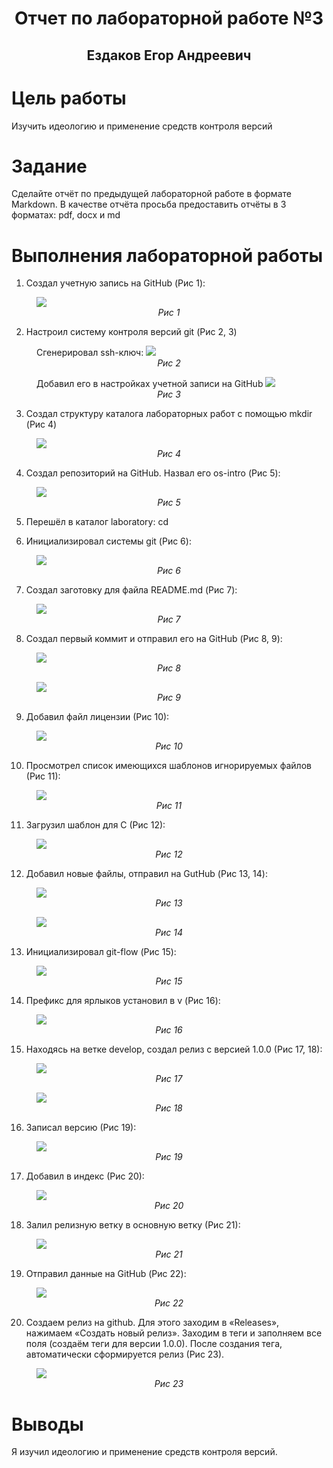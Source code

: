 <center>
   <h1><b>Отчет по лабораторной работе №3</b></h1>
   <h2>Ездаков Егор Андреевич<h2>
</center>

# Цель работы
Изучить идеологию и применение средств контроля версий

# Задание
Сделайте отчёт по предыдущей лабораторной работе в формате Markdown.
В качестве отчёта просьба предоставить отчёты в 3 форматах: pdf, docx и md

# Выполнения лабораторной работы
1. Создал учетную запись на GitHub (Рис 1):
<figure>
    <img src = "screenshots\1.PNG">
    <em><center>Рис 1</center></em>
</figure>

2. Настроил систему контроля версий git (Рис 2, 3)

<figure>
    Сгенерировал ssh-ключ:
    <img src = "screenshots\2.png">
    <em><center>Рис 2</center></em>
</figure>


<figure>
    Добавил его в настройках учетной записи на GitHub
    <img src = "screenshots\3.png" >
    <em><center>Рис 3</center></em>
</figure>
    

3. Создал структуру каталога лабораторных работ с помощью mkdir (Рис 4)

<figure>
    <img src = "screenshots\4.png" >
    <em><center>Рис 4</center></em>
</figure>

4. Создал репозиторий на GitHub. Назвал его os-intro (Рис 5):

<figure>
    <img src = "screenshots\5.png" >
    <em><center>Рис 5</center></em>
</figure>

5. Перешёл в каталог laboratory: cd

6. Инициализировал системы git (Рис 6):

<figure>
    <img src = "screenshots\6.png" >
    <em><center>Рис 6</center></em>
</figure>

7. Создал заготовку для файла README.md (Рис 7):

<figure>
    <img src = "screenshots\7.png" >
    <em><center>Рис 7</center></em>
</figure>

8. Создал первый коммит и отправил его на GitHub (Рис 8, 9):

<figure>
    <img src = "screenshots\8.jpg" >
    <em><center>Рис 8</center></em>
</figure>
<figure>
    <img src = "screenshots\9.jpg" >
    <em><center>Рис 9</center></em>
</figure>

9. Добавил файл лицензии (Рис 10):

<figure>
    <img src = "screenshots\10.png" >
    <em><center>Рис 10</center></em>
</figure>

10. Просмотрел список имеющихся шаблонов игнорируемых файлов (Рис 11):

<figure>
    <img src = "screenshots\11.png" >
    <em><center>Рис 11</center></em>
</figure>

11. Загрузил шаблон для С (Рис 12):

<figure>
    <img src = "screenshots\12.png" >
    <em><center>Рис 12</center></em>
</figure>

12. Добавил новые файлы, отправил на GutHub (Рис 13, 14):

<figure>
    <img src = "screenshots\13.png" >
    <em><center>Рис 13</center></em>
</figure>
<figure>
    <img src = "screenshots\14.png" >
    <em><center>Рис 14</center></em>
</figure>

13. Инициализировал git-flow (Рис 15):

<figure>
    <img src = "screenshots\15.png" >
    <em><center>Рис 15</center></em>
</figure>

14. Префикс для ярлыков установил в v (Рис 16):

<figure>
    <img src = "screenshots\16.png" >
    <em><center>Рис 16</center></em>
</figure>

15. Находясь на ветке develop, создал релиз с версией 1.0.0 (Рис 17, 18):

<figure>
    <img src = "screenshots\17.png" >
    <em><center>Рис 17</center></em>
</figure>
<figure>
    <img src = "screenshots\18.png" >
    <em><center>Рис 18</center></em>
</figure>

16. Записал версию (Рис 19):

<figure>
    <img src = "screenshots\19.png" >
    <em><center>Рис 19</center></em>
</figure>

17. Добавил в индекс (Рис 20):

<figure>
    <img src = "screenshots\20.png" >
    <em><center>Рис 20</center></em>
</figure>

18. Залил релизную ветку в основную ветку (Рис 21):

<figure>
    <img src = "screenshots\21.png" >
    <em><center>Рис 21</center></em>
</figure>

19. Отправил данные на GitHub (Рис 22):

<figure>
    <img src = "screenshots\23.png" >
    <em><center>Рис 22</center></em>
</figure>

20. Создаем релиз на github. Для этого заходим в «Releases», нажимаем «Создать
новый релиз». Заходим в теги и заполняем все поля (создаём теги для версии 1.0.0).
После создания тега, автоматически сформируется релиз (Рис 23).

<figure>
    <img src = "screenshots\22.png" >
    <em><center>Рис 23</center></em>
</figure>

# Выводы
Я изучил идеологию и применение средств контроля версий.




